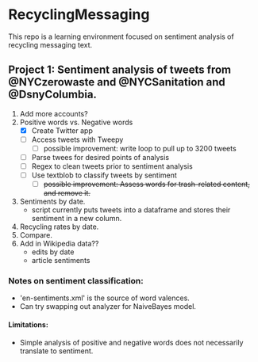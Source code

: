 # RecyclingMessaging

This repo is a learning environment focused on sentiment analysis of recycling messaging text.

## Project 1: Sentiment analysis of tweets from @NYCzerowaste and  @NYCSanitation and @DsnyColumbia. 
1. Add more accounts?
2. Positive words vs. Negative words
    - [x] Create Twitter app  
    - [ ] Access tweets with Tweepy
        - [ ] possible improvement: write loop to pull up to 3200 tweets
    - [ ] Parse twees for desired points of analysis
    - [ ] Regex to clean tweets prior to sentiment analysis
    - [ ] Use textblob to classify tweets by sentiment
        - [ ] ~~possible improvement: Assess words for trash-related content, and remove it.~~
3. Sentiments by date.
    - script currently puts tweets into a dataframe and stores their sentiment in a new column.
4. Recycling rates by date.
5. Compare.
6. Add in Wikipedia data??
    - edits by date
    - article sentiments

### Notes on sentiment classification:
- 'en-sentiments.xml' is the source of word valences.
- Can try swapping out analyzer for NaiveBayes model.

#### Limitations:
- Simple analysis of positive and negative words does not necessarily translate to sentiment.



